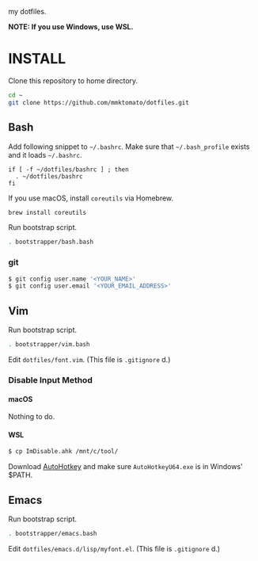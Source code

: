 my dotfiles.

**NOTE: If you use Windows, use WSL.**

# INSTALL

Clone this repository to home directory.

```bash
cd ~
git clone https://github.com/mmktomato/dotfiles.git
```

## Bash

Add following snippet to `~/.bashrc`. Make sure that `~/.bash_profile` exists and it loads `~/.bashrc`.

```bash:~/.bashrc
if [ -f ~/dotfiles/bashrc ] ; then
  . ~/dotfiles/bashrc
fi
```

If you use macOS, install `coreutils` via Homebrew.

```bash
brew install coreutils
```

Run bootstrap script.

```bash
. bootstrapper/bash.bash
```

### git

```bash
$ git config user.name '<YOUR_NAME>'
$ git config user.email '<YOUR_EMAIL_ADDRESS>'
```

## Vim

Run bootstrap script.

```bash
. bootstrapper/vim.bash
```

Edit `dotfiles/font.vim`. (This file is `.gitignore` d.)

### Disable Input Method
#### macOS

Nothing to do.

#### WSL

```bash
$ cp ImDisable.ahk /mnt/c/tool/
```

Download [AutoHotkey](https://autohotkey.com/) and make sure `AutoHotkeyU64.exe` is in Windows' $PATH.

## Emacs

Run bootstrap script.

```bash
. bootstrapper/emacs.bash
```

Edit `dotfiles/emacs.d/lisp/myfont.el`. (This file is `.gitignore` d.)
